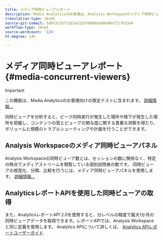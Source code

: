 ```yaml
---
title: メディア同時ビューアレポート
description: Media Analyticsのお客様は、Analysis Workspaceのメディア同時ビューアパネルを使用して、同時ビューアを分析し、ピーク同時実行が発生した場所やドロップオフが発生した場所を把握できます。
translation-type: tm+mt
source-git-commit: 5d6f2c35f11b14222b704888a80e08e7217b33e9
workflow-type: tm+mt
source-wordcount: '224'
ht-degree: 14%

---
```



# メディア同時ビューアレポート{#media-concurrent-viewers}

>[!IMPORTANT]
>
>この機能は、Media Analyticsのお客様向けの限定テストに含まれます。 [詳細情報...](https://docs.adobe.com/content/help/ja-JP/analytics/landing/an-releases.html)

同時ビューアを分析すると、ピーク同時実行が発生した場所や降下が発生した場所を把握し、コンテンツの質とビューアの関与度に関する貴重な洞察を得たり、ボリュームと規模のトラブルシューティングや計画を行うことができます。

## Analysis Workspaceのメディア同時ビューアパネル

Analysis Workspaceの同時ビューア数とは、セッションの数に関係なく、特定の時点でメディアストリームを閲覧している個別訪問者の数です。 同時ビューアの視覚化、分類、比較を行うには、メディア同時ビューアパネルを使用します。 [詳細情報...](https://docs.adobe.com/content/help/ja-JP/analytics/analyze/analysis-workspace/panels/media-concurrent-viewers.html)

## AnalyticsレポートAPIを使用した同時ビューアの取得

また、AnalyticsレポートAPI 2.0を使用すると、分レベルの精度で最大1か月の同時ビューアデータを取得できます。レポートAPIでは、Analysis Workspaceと同じ定義を使用します。  Analytics APIについて詳しくは、 [Analytics APIレポートユーザーガイド](https://www.adobe.io/apis/experiencecloud/analytics/docs.html#!AdobeDocs/analytics-2.0-apis/master/reporting-guide.md).

